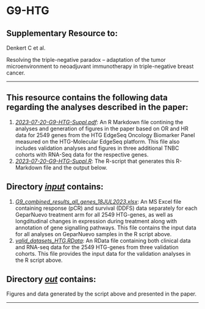 # G9-HTG


## Supplementary Resource to:  

Denkert C et al. 

Resolving the triple-negative paradox – adaptation of the tumor microenvironment to neoadjuvant immunotherapy in triple-negative breast cancer.

************************************************************

## This resource contains the following data regarding the analyses described in the paper:


1. [*2023-07-20-G9-HTG-Suppl.pdf*](https://github.com/tkarn/G9-HTG/2023-07-20-G9-HTG-Suppl.pdf):  An R Markdown file contining the analyses and generation of figures in the paper based on OR and HR data for 2549 genes from the HTG EdgeSeq Oncology Biomarker Panel measured on the HTG-Molecular EdgeSeq platform. This file also includes validation analyses and figures in three additional TNBC cohorts with RNA-Seq data for the respective genes.
2. [*2023-07-20-G9-HTG-Suppl.R*](https://github.com/tkarn/G9-HTG/blob/main/2023-07-20-G9-HTG-Suppl.R):  The R-script that generates this R-Markdown file and the output below.


## Directory [*input*](https://github.com/tkarn/G9-HTG/tree/main/input/) contains:
1. [*G9_combined_results_all_genes_18JUL2023.xlsx*](https://github.com/tkarn/G9-HTG/tree/input/G9_combined_results_all_genes_18JUL2023.xlsx):  An MS Excel file containing response (pCR) and survival (DDFS) data separately for each GeparNuevo treatment arm for all 2549 HTG-genes, as well as longditudinal changes in expression during treatment along with annotation of gene signalling pathways. This file contains the input data for all analyses on GeparNuevo samples in the R script above.
2. [*valid_datasets_HTG.RData*](https://github.com/tkarn/G9-HTG/tree/input/valid_datasets_HTG.RData):  An RData file containing both clinical data and RNA-seq data for the 2549 HTG-genes from three validation cohorts. This file provides the input data for the validation analyses in the R script above. 


## Directory [*out*](https://github.com/tkarn/G9-HTG/tree/main/out/) contains: 
Figures and data generated by the script above and presented in the paper.

************************************************************

 
